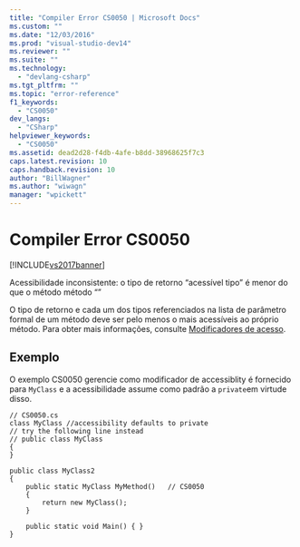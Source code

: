 ```yaml
---
title: "Compiler Error CS0050 | Microsoft Docs"
ms.custom: ""
ms.date: "12/03/2016"
ms.prod: "visual-studio-dev14"
ms.reviewer: ""
ms.suite: ""
ms.technology: 
  - "devlang-csharp"
ms.tgt_pltfrm: ""
ms.topic: "error-reference"
f1_keywords: 
  - "CS0050"
dev_langs: 
  - "CSharp"
helpviewer_keywords: 
  - "CS0050"
ms.assetid: dead2d28-f4db-4afe-b8dd-38968625f7c3
caps.latest.revision: 10
caps.handback.revision: 10
author: "BillWagner"
ms.author: "wiwagn"
manager: "wpickett"
---
```

# Compiler Error CS0050
[!INCLUDE[vs2017banner](../../../csharp/includes/vs2017banner.md)]

Acessibilidade inconsistente: o tipo de retorno “acessível tipo” é menor do que o método método “”  
  
 O tipo de retorno e cada um dos tipos referenciados na lista de parâmetro formal de um método deve ser pelo menos o mais acessíveis ao próprio método.  Para obter mais informações, consulte [Modificadores de acesso](../../../csharp/programming-guide/classes-and-structs/access-modifiers.md).  
  
## Exemplo  
 O exemplo CS0050 gerencie como modificador de accessiblity é fornecido para `MyClass` e a acessibilidade assume como padrão a `private`em virtude disso.  
  
```  
// CS0050.cs  
class MyClass //accessibility defaults to private  
// try the following line instead  
// public class MyClass   
{  
}  
  
public class MyClass2  
{  
    public static MyClass MyMethod()   // CS0050  
    {  
        return new MyClass();  
    }  
  
    public static void Main() { }  
}  
```